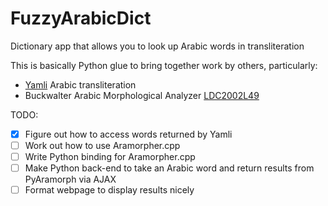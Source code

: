 FuzzyArabicDict
===============

Dictionary app that allows you to look up Arabic words in transliteration

This is basically Python glue to bring together work by others, particularly:
- [Yamli](http://yamli.com) Arabic transliteration 
- Buckwalter Arabic Morphological Analyzer [LDC2002L49](http://www.ldc.upenn.edu/Catalog/catalogEntry.jsp?catalogId=LDC2002L49)

TODO:
- [x] Figure out how to access words returned by Yamli
- [ ] Work out how to use Aramorpher.cpp
- [ ] Write Python binding for Aramorpher.cpp
- [ ] Make Python back-end to take an Arabic word and return results from PyAramorph via AJAX
- [ ] Format webpage to display results nicely
